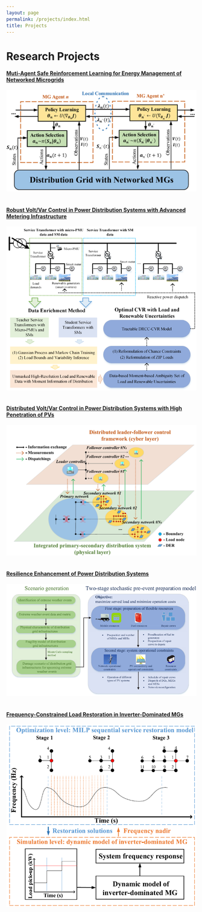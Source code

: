 ```yaml
---
layout: page
permalink: /projects/index.html
title: Projects
---
```


# Research Projects

#### [Muti-Agent Safe Reinforcement Learning for Energy Management of Networked Microgrids](https://QZZ2023.github.io/mypaper/TSG_RL_2.pdf)

<center>
<img src="/images/MASRL_MGs.png">
</center>
<br>

#### [Robust Volt/Var Control in Power Distribution Systems with Advanced Metering Infrastructure](https://QZZ2023.github.io/mypaper/TPWRS_CVR_3.pdf)

<center>
<img src="/images/Data_VVO.png">
</center>
<br>

#### [Distributed Volt/Var Control in Power Distribution Systems with High Penetration of PVs](https://QZZ2023.github.io/mypaper/TSG_CVR_2.pdf)

<center>
<img src="/images/Dis_VVO.png">
</center>
<br>

#### [Resilience Enhancement of Power Distribution Systems](https://QZZ2023.github.io/mypaper/RSER_RES_1.pdf)

<center>
<img src="/images/Res_pre.png">
</center>

<br>

#### [Frequency-Constrained Load Restoration in Inverter-Dominated MGs](https://QZZ2023.github.io/mypaper/TSG_RES_2.pdf )

<center>
<img src="/images/Res_post.png">
</center>
<br>


